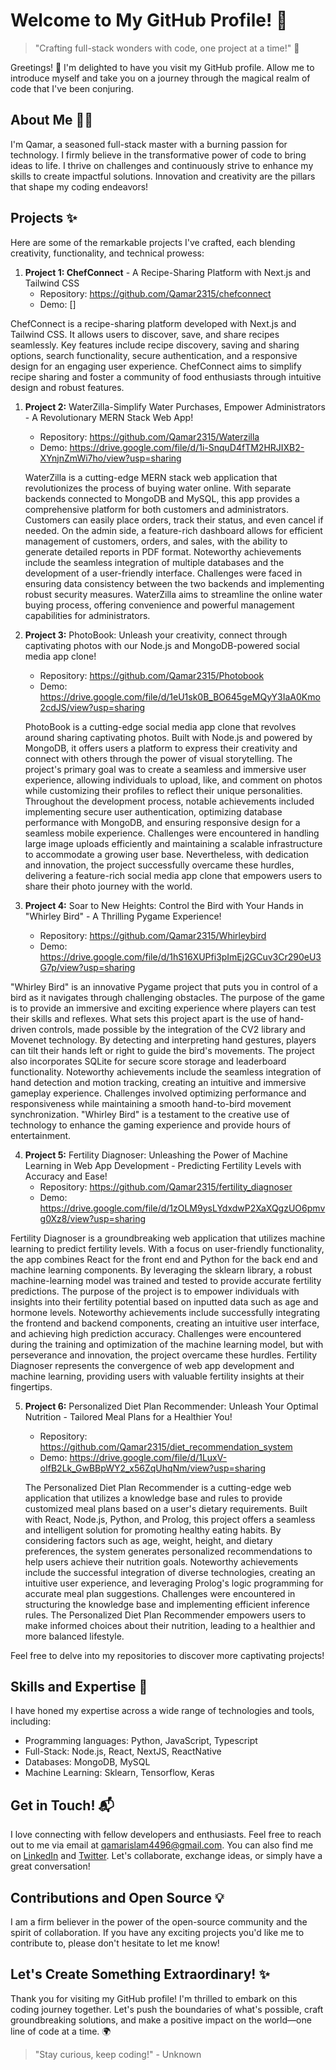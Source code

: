 # Welcome to My GitHub Profile! 🌟

> "Crafting full-stack wonders with code, one project at a time!" 🚀

Greetings! 👋 I'm delighted to have you visit my GitHub profile. Allow me to introduce myself and take you on a journey through the magical realm of code that I've been conjuring.

## About Me 🧙‍♂️

I'm Qamar, a seasoned full-stack master with a burning passion for technology. I firmly believe in the transformative power of code to bring ideas to life. I thrive on challenges and continuously strive to enhance my skills to create impactful solutions. Innovation and creativity are the pillars that shape my coding endeavors!

## Projects ✨

Here are some of the remarkable projects I've crafted, each blending creativity, functionality, and technical prowess:

1. **Project 1: ChefConnect** - A Recipe-Sharing Platform with Next.js and Tailwind CSS
   - Repository: https://github.com/Qamar2315/chefconnect
   - Demo: []

ChefConnect is a recipe-sharing platform developed with Next.js and Tailwind CSS. It allows users to discover, save, and share recipes seamlessly. Key features include recipe discovery, saving and sharing options, search functionality, secure authentication, and a responsive design for an engaging user experience.
ChefConnect aims to simplify recipe sharing and foster a community of food enthusiasts through intuitive design and robust features.

1. **Project 2:** WaterZilla-Simplify Water Purchases, Empower Administrators - A Revolutionary MERN Stack Web App!
   - Repository: https://github.com/Qamar2315/Waterzilla
   - Demo: https://drive.google.com/file/d/1i-SnquD4fTM2HRJIXB2-XYnjnZmWi7ho/view?usp=sharing

   WaterZilla is a cutting-edge MERN stack web application that revolutionizes the process of buying water online. With separate backends connected to MongoDB and MySQL, this app provides a comprehensive platform for both customers and administrators. Customers can easily place orders, track their status, and even cancel if needed. On the admin side, a feature-rich dashboard allows for efficient management of customers, orders, and sales, with the ability to generate detailed reports in PDF format. Noteworthy achievements include the seamless integration of multiple databases and the development of a user-friendly interface. Challenges were faced in ensuring data consistency between the two backends and implementing robust security measures. WaterZilla aims to streamline the online water buying process, offering convenience and powerful management capabilities for administrators.


2. **Project 3:** PhotoBook: Unleash your creativity, connect through captivating photos with our Node.js and MongoDB-powered social media app clone!
   - Repository: https://github.com/Qamar2315/Photobook
   - Demo: https://drive.google.com/file/d/1eU1sk0B_BO645geMQyY3IaA0Kmo2cdJS/view?usp=sharing
   
   PhotoBook is a cutting-edge social media app clone that revolves around sharing captivating photos. Built with Node.js and powered by MongoDB, it offers users a platform to express their creativity and connect with others through the power of visual storytelling. The project's primary goal was to create a seamless and immersive user experience, allowing individuals to upload, like, and comment on photos while customizing their profiles to reflect their unique personalities. Throughout the development process, notable achievements included implementing secure user authentication, optimizing database performance with MongoDB, and ensuring responsive design for a seamless mobile experience. Challenges were encountered in handling large image uploads efficiently and maintaining a scalable infrastructure to accommodate a growing user base. Nevertheless, with dedication and innovation, the project successfully overcame these hurdles, delivering a feature-rich social media app clone that empowers users to share their photo journey with the world.

3. **Project 4:** Soar to New Heights: Control the Bird with Your Hands in "Whirley Bird" - A Thrilling Pygame Experience!
   - Repository: https://github.com/Qamar2315/Whirleybird
   - Demo: https://drive.google.com/file/d/1hS16XUPfi3pImEj2GCuv3Cr290eU3G7p/view?usp=sharing

  "Whirley Bird" is an innovative Pygame project that puts you in control of a bird as it navigates through challenging obstacles. The purpose of the game is to provide an immersive and exciting experience where players can test their skills and reflexes. What sets this project apart is the use of hand-driven controls, made possible by the integration of the CV2 library and Movenet technology. By detecting and interpreting hand gestures, players can tilt their hands left or right to guide the bird's movements. The project also incorporates SQLite for secure score storage and leaderboard functionality. Noteworthy achievements include the seamless integration of hand detection and motion tracking, creating an intuitive and immersive gameplay experience. Challenges involved optimizing performance and responsiveness while maintaining a smooth hand-to-bird movement synchronization. "Whirley Bird" is a testament to the creative use of technology to enhance the gaming experience and provide hours of entertainment.

4. **Project 5:** Fertility Diagnoser: Unleashing the Power of Machine Learning in Web App Development - Predicting Fertility Levels with Accuracy and Ease!
   - Repository: https://github.com/Qamar2315/fertility_diagnoser
   - Demo: https://drive.google.com/file/d/1zOLM9ysLYdxdwP2XaXQgzUO6pmvg0Xz8/view?usp=sharing

  Fertility Diagnoser is a groundbreaking web application that utilizes machine learning to predict fertility levels. With a focus on user-friendly functionality, the app combines React for the front end and Python for the back end and machine learning components. By leveraging the sklearn library, a robust machine-learning model was trained and tested to provide accurate fertility predictions. The purpose of the project is to empower individuals with insights into their fertility potential based on inputted data such as age and hormone levels. Noteworthy achievements include successfully integrating the frontend and backend components, creating an intuitive user interface, and achieving high prediction accuracy. Challenges were encountered during the training and optimization of the machine learning model, but with perseverance and innovation, the project overcame these hurdles. Fertility Diagnoser represents the convergence of web app development and machine learning, providing users with valuable fertility insights at their fingertips.


5. **Project 6:** Personalized Diet Plan Recommender: Unleash Your Optimal Nutrition - Tailored Meal Plans for a Healthier You!
   - Repository: https://github.com/Qamar2315/diet_recommendation_system
   - Demo: https://drive.google.com/file/d/1LuxV-oIfB2Lk_GwBBpWY2_x56ZqUhqNm/view?usp=sharing

   The Personalized Diet Plan Recommender is a cutting-edge web application that utilizes a knowledge base and rules to provide customized meal plans based on a user's dietary requirements. Built with React, Node.js, Python, and Prolog, this project offers a seamless and intelligent solution for promoting healthy eating habits. By considering factors such as age, weight, height, and dietary preferences, the system generates personalized recommendations to help users achieve their nutrition goals. Noteworthy achievements include the successful integration of diverse technologies, creating an intuitive user experience, and leveraging Prolog's logic programming for accurate meal plan suggestions. Challenges were encountered in structuring the knowledge base and implementing efficient inference rules. The Personalized Diet Plan Recommender empowers users to make informed choices about their nutrition, leading to a healthier and more balanced lifestyle.

Feel free to delve into my repositories to discover more captivating projects!

## Skills and Expertise 🚀

I have honed my expertise across a wide range of technologies and tools, including:

- Programming languages: Python, JavaScript, Typescript
- Full-Stack: Node.js, React, NextJS, ReactNative
- Databases: MongoDB, MySQL
- Machine Learning: Sklearn, Tensorflow, Keras

## Get in Touch! 📬

I love connecting with fellow developers and enthusiasts. Feel free to reach out to me via email at qamarislam4496@gmail.com. You can also find me on [LinkedIn](https://www.linkedin.com/in/qamar-ul-islam-193378202) and [Twitter](https://twitter.com/QamarUl64262925). Let's collaborate, exchange ideas, or simply have a great conversation!

## Contributions and Open Source 💡

I am a firm believer in the power of the open-source community and the spirit of collaboration. If you have any exciting projects you'd like me to contribute to, please don't hesitate to let me know!

## Let's Create Something Extraordinary! ✨

Thank you for visiting my GitHub profile! I'm thrilled to embark on this coding journey together. Let's push the boundaries of what's possible, craft groundbreaking solutions, and make a positive impact on the world—one line of code at a time. 🌍

> "Stay curious, keep coding!" - Unknown
